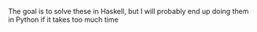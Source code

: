 The goal is to solve these in Haskell, but I will probably end up
doing them in Python if it takes too much time
